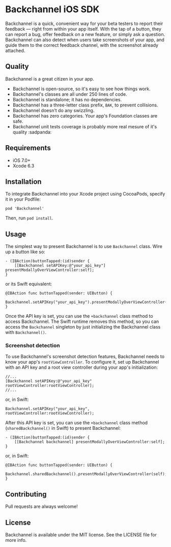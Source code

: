 # Backchannel iOS SDK

Backchannel is a quick, convenient way for your beta testers to report their feedback — right from within your app itself. With the tap of a button, they can report a bug, offer feedback on a new feature, or simply ask a question. Backchannel can also detect when users take screenshots of your app, and guide them to the correct feedback channel, with the screenshot already attached.

## Quality

Backchannel is a great citizen in your app.

* Backchannel is open-source, so it's easy to see how things work.
* Backchannel's classes are all under 250 lines of code.
* Backchannel is standalone; it has no dependencies.
* Backchannel has a three-letter class prefix, `BAK`, to prevent collisions.
* Backchannel doesn't do any swizzling.
* Backchannel has zero categories. Your app's Foundation classes are safe.
* Backchannel unit tests coverage is probably more real mesure of it's quality :sadpanda:

## Requirements

* iOS 7.0+
* Xcode 6.3

## Installation

To integrate Backchannel into your Xcode project using CocoaPods, specify it in your Podfile:

	pod 'Backchannel'

Then, run `pod install`.

## Usage

The simplest way to present Backchannel is to use `Backchannel` class. Wire up a button like so:

	- (IBAction)buttonTapped:(id)sender {
	    [[Backchannel setAPIKey:@"your_api_key"] presentModallyOverViewController:self];
	}

or its Swift equivalent:

	@IBAction func buttonTapped(sender: UIButton) {
		Backchannel.setAPIKey("your_api_key").presentModallyOverViewController(self);
	}

Once the API key is set, you can use the `+backchannel` class method to access Backchannel. The Swift runtime removes this method, so you can access the `Backchannel` singleton by just initializing the Backchannel class with `Backchannel()`.

### Screenshot detection

To use Backchannel's screenshot detection features, Backchannel needs to know your app's `rootViewController`. To configure it, set up Backchannel with an API key and a root view controller during your app's initialization:

	//...
	[Backchannel setAPIKey:@"your_api_key" rootViewController:rootViewController];
	//...

or, in Swift:

	Backchannel.setAPIKey("your_api_key", rootViewController:rootViewController);

After this API key is set, you can use the `+backchannel` class method (`sharedBackchannel()` in Swift) to present Backchannel:

	- (IBAction)buttonTapped:(id)sender {
	    [[Backchannel backchannel] presentModallyOverViewController:self];
	}

or, in Swift:

	@IBAction func buttonTapped(sender: UIButton) {
		Backchannel.sharedBackchannel().presentModallyOverViewController(self);
	}

## Contributing

Pull requests are always welcome!

## License

Backchannel is available under the MIT license. See the LICENSE file for more info.
